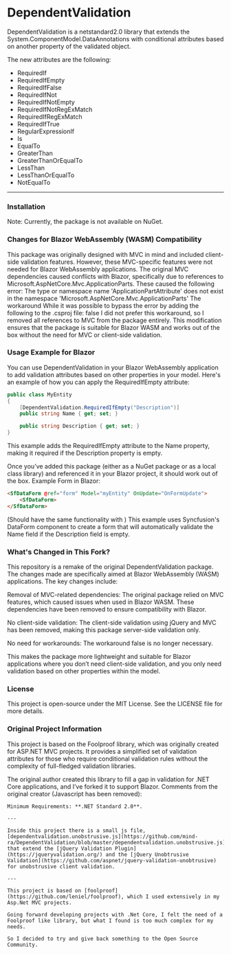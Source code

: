 # DependentValidation

DependentValidation is a netstandard2.0 library that extends the System.ComponentModel.DataAnnotations with conditional attributes based on another property of the validated object.

The new attributes are the following:

- RequiredIf
- RequiredIfEmpty
- RequiredIfFalse
- RequiredIfNot
- RequiredIfNotEmpty
- RequiredIfNotRegExMatch
- RequiredIfRegExMatch
- RequiredIfTrue
- RegularExpressionIf
- Is
- EqualTo
- GreaterThan
- GreaterThanOrEqualTo
- LessThan
- LessThanOrEqualTo
- NotEqualTo

--- 

### Installation

Note: Currently, the package is not available on NuGet.

### Changes for Blazor WebAssembly (WASM) Compatibility

This package was originally designed with MVC in mind and included client-side validation features. However, these MVC-specific features were not needed for Blazor WebAssembly applications. The original MVC dependencies caused conflicts with Blazor, specifically due to references to Microsoft.AspNetCore.Mvc.ApplicationParts. These caused the following error:
The type or namespace name 'ApplicationPartAttribute' does not exist in the namespace 'Microsoft.AspNetCore.Mvc.ApplicationParts'
The workaround
While it was possible to bypass the error by adding the following to the .csproj file:
<PropertyGroup>
    <GenerateMvcApplicationPartsAssemblyAttributes>false</GenerateMvcApplicationPartsAssemblyAttributes>
</PropertyGroup>
I did not prefer this workaround, so I removed all references to MVC from the package entirely. This modification ensures that the package is suitable for Blazor WASM and works out of the box without the need for MVC or client-side validation.

### Usage Example for Blazor
You can use DependentValidation in your Blazor WebAssembly application to add validation attributes based on other properties in your model. Here's an example of how you can apply the RequiredIfEmpty attribute:

```csharp
public class MyEntity
{
    [DependentValidation.RequiredIfEmpty("Description")]
    public string Name { get; set; }

    public string Description { get; set; }
}
```

This example adds the RequiredIfEmpty attribute to the Name property, making it required if the Description property is empty.

Once you’ve added this package (either as a NuGet package or as a local class library) and referenced it in your Blazor project, it should work out of the box.
Example Form in Blazor:

```html
<SfDataForm @ref="form" Model="myEntity" OnUpdate="OnFormUpdate">
    <SfDataForm>
</SfDataForm>
```
(Should have the same functionality with <EditForm>)
This example uses Syncfusion's DataForm component to create a form that will automatically validate the Name field if the Description field is empty.
### What's Changed in This Fork?

This repository is a remake of the original DependentValidation package. The changes made are specifically aimed at Blazor WebAssembly (WASM) applications. The key changes include:

Removal of MVC-related dependencies: The original package relied on MVC features, which caused issues when used in Blazor WASM. These dependencies have been removed to ensure compatibility with Blazor.

No client-side validation: The client-side validation using jQuery and MVC has been removed, making this package server-side validation only.

No need for workarounds: The workaround <GenerateMvcApplicationPartsAssemblyAttributes>false</GenerateMvcApplicationPartsAssemblyAttributes> is no longer necessary.

This makes the package more lightweight and suitable for Blazor applications where you don’t need client-side validation, and you only need validation based on other properties within the model.

### License
This project is open-source under the MIT License. See the LICENSE file for more details.

### Original Project Information
This project is based on the Foolproof library, which was originally created for ASP.NET MVC projects. It provides a simplified set of validation attributes for those who require conditional validation rules without the complexity of full-fledged validation libraries.

The original author created this library to fill a gap in validation for .NET Core applications, and I’ve forked it to support Blazor.
Comments from the original creator (Javascript has been removed):
```
Minimum Requirements: **.NET Standard 2.0**.

--- 

Inside this project there is a small js file, [dependentvalidation.unobstrusive.js](https://github.com/mind-ra/DependentValidation/blob/master/dependentvalidation.unobstrusive.js) that extend the [jQuery Validation Plugin](https://jqueryvalidation.org/) and the [jQuery Unobtrusive Validation](https://github.com/aspnet/jquery-validation-unobtrusive) for unobstrusive client validation.

---

This project is based on [foolproof](https://github.com/leniel/foolproof), which I used extensively in my Asp.Net MVC projects.

Going forward developing projects with .Net Core, I felt the need of a Foolproof like library, but what I found is too much complex for my needs.

So I decided to try and give back something to the Open Source Community.
